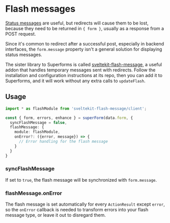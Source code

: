# Flash messages

[Status messages](/concepts/messages) are useful, but redirects will cause them to be lost, because they need to be returned in `{ form }`, usually as a response from a POST request.

Since it's common to redirect after a successful post, especially in backend interfaces, the `form.message` property isn't a general solution for displaying status messages.

The sister library to Superforms is called [sveltekit-flash-message](https://github.com/ciscoheat/sveltekit-flash-message), a useful addon that handles temporary messages sent with redirects. Follow the installation and configuration instructions at its repo, then you can add it to Superforms, and it will work without any extra calls to `updateFlash`.

## Usage

```ts
import * as flashModule from 'sveltekit-flash-message/client';

const { form, errors, enhance } = superForm(data.form, {
  syncFlashMessage = false,
  flashMessage: {
    module: flashModule,
    onError?: ({error, message}) => {
      // Error handling for the flash message
    }
  }
}
```

### syncFlashMessage

If set to `true`, the flash message will be synchronized with `form.message`.

### flashMessage.onError

The flash message is set automatically for every `ActionResult` except `error`, so the `onError` callback is needed to transform errors into your flash message type, or leave it out to disregard them.
